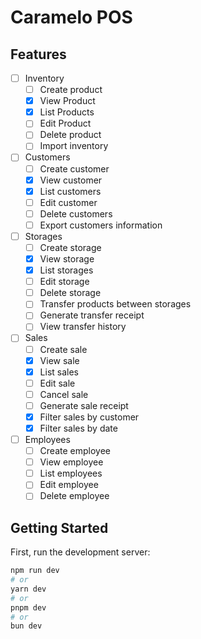# Caramelo POS

## Features

- [ ] Inventory
  - [ ] Create product
  - [x] View Product
  - [x] List Products
  - [ ] Edit Product
  - [ ] Delete product
  - [ ] Import inventory
- [ ] Customers
  - [ ] Create customer
  - [x] View customer
  - [x] List customers
  - [ ] Edit customer
  - [ ] Delete customers
  - [ ] Export customers information
- [ ] Storages
  - [ ] Create storage
  - [x] View storage
  - [x] List storages
  - [ ] Edit storage
  - [ ] Delete storage
  - [ ] Transfer products between storages
  - [ ] Generate transfer receipt
  - [ ] View transfer history
- [ ] Sales
  - [ ] Create sale
  - [x] View sale
  - [x] List sales
  - [ ] Edit sale
  - [ ] Cancel sale
  - [ ] Generate sale receipt
  - [x] Filter sales by customer
  - [x] Filter sales by date
- [ ] Employees
  - [ ] Create employee
  - [ ] View employee
  - [ ] List employees
  - [ ] Edit employee
  - [ ] Delete employee

## Getting Started

First, run the development server:

```bash
npm run dev
# or
yarn dev
# or
pnpm dev
# or
bun dev
```
